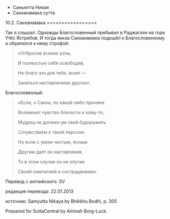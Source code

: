 









* Саньютта Никая
* Сакканамака сутта


10\.2\. Сакканамака
\=\=\=\=\=\=\=\=\=\=\=\=\=\=\=\=\=



Так я слышал\. Однажды Благословенный пребывал в Раджагахе на горе Утёс Ястребов\. И тогда яккха Сакканамака подошёл к Благословенному и обратился к нему строфой:



> «Отбросив всякие узлы,  
> 
> И полностью себя освободив,  
> 
> Не благо это для тебя, аскет —  
> 
> Заняться наставлением других»\.


Благословенный:

> «Если, о Сакка, по какой\-либо причине  
> 
> Возникнет чувство близости к кому\-то,  
> 
> Мудрец не должен ум свой будоражить  
> 
> Сочувствием к такой персоне\.  
> 
>   
> 
> Но если с умом чистым, ясным  
> 
> Другим даёт он наставления,  
> 
> То в этом случае он не опутан  
> 
> Своей симпатией и состраданием»\.



Перевод с английского: SV


редакция перевода: 22\.01\.2013


источник: Samyutta Nikaya by Bhikkhu Bodhi, p\. 305


Prepared for SuttaCentral by Aminah Borg\-Luck\.






